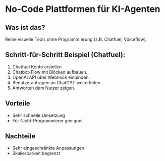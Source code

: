 # No-Code Plattformen für KI-Agenten

## Was ist das?
Reine visuelle Tools ohne Programmierung (z.B. Chatfuel, Voiceflow).

## Schritt-für-Schritt Beispiel (Chatfuel):

1. Chatfuel Konto erstellen.
2. Chatbot-Flow mit Blöcken aufbauen.
3. OpenAI API über Webhook einbinden.
4. Benutzeranfragen an ChatGPT weiterleiten.
5. Antworten dem Nutzer zeigen.

## Vorteile
- Sehr schnelle Umsetzung
- Für Nicht-Programmierer geeignet

## Nachteile
- Sehr eingeschränkte Anpassungen
- Skalierbarkeit begrenzt
